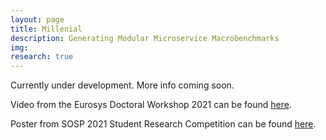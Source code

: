 ```yaml
---
layout: page
title: Millenial
description: Generating Modular Microservice Macrobenchmarks
img: 
research: true
---
```


Currently under development. More info coming soon.

Video from the Eurosys Doctoral Workshop 2021 can be found [here](https://www.youtube.com/watch?v=HeKYeBk0CZk&t=1s).

Poster from SOSP 2021 Student Research Competition can be found [here](/assets/pdf/millenial2021sospsrc.pdf).